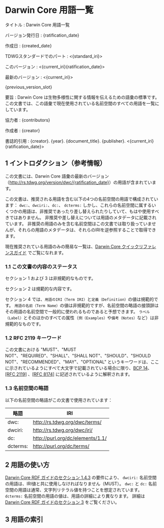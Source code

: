 # Darwin Core 用語一覧

タイトル
: Darwin Core 用語一覧

バージョン発行日
: {ratification_date}

作成日
: {created_date}

TDWGスタンダードでのパート
: <{standard_iri}>

このバージョン
: <{current_iri}{ratification_date}>

最新のバージョン
: <{current_iri}>

{previous_version_slot}

要旨
: Darwin Core は生物多様性に関する情報を伝えるための語彙の標準です。 この文書では、この語彙で現在使用されている名前空間のすべての用語を一覧にしています。

協力者
: {contributors}

作成者
: {creator}

書誌的引用
: {creator}. {year}. {document_title}. {publisher}. <{current_iri}{ratification_date}>

## 1 イントロダクション（参考情報）

この文書には、Darwin Core 語彙の最新のバージョン（<http://rs.tdwg.org/version/dwc/{ratification_date}>）の用語が含まれています。

この文書は、推奨される用語を含む以下の4つの名前空間の用語で構成されています： `dwc:`、`dwciri:`、`dc:`、 `dcterms:` しかし、これらの名前空間に属するいくつかの用語は、非推奨であったり差し替えられたりしていて、もはや使用すべきではありません。 非推奨や差し替えについては用語のメタデータに記載されています。 非推奨の用語のみを含む名前空間はこの文書では取り扱っていませんが、それらの用語のメタデータは、それらのIRIを逆参照することで取得できます。

現在推奨されている用語のみの簡易な一覧は、[Darwin Core クイックリファレンスガイド](../terms/) でご覧になれます。

### 1.1 この文書の内容のステータス

セクション 1 および 3 は非規範的なものです。

セクション 2 は規範的な内容です。

セクション 4 では、`用語のIRI（Term IRI）`と`定義（Definition）`の値は規範的です。 `用語の名前（Term Name）`の値は非規範的ですが、名前空間の略語の接頭辞はその用語の名前空間で一般的に使われるものであると予想できます。  `ラベル（Label）`とそのほかのすべての属性（`例（Examples）`や`備考（Notes）`など）は非規範的なものです。

### 1.2 RFC 2119 キーワード

この文書における "MUST"、"MUST NOT"、"REQUIRED"、"SHALL"、"SHALL NOT"、"SHOULD"、"SHOULD NOT"、"RECOMMENDED"、"MAY"、"OPTIONAL" というキーワードは、ここに示されているようにすべて大文字で記載されている場合に限り、[BCP 14](https://www.rfc-editor.org/info/bcp14)、[\[RFC 2119\]](https://datatracker.ietf.org/doc/html/rfc2119) 、[\[RFC 8174\]](https://datatracker.ietf.org/doc/html/rfc8174) に記述されているように解釈されます。

### 1.3 名前空間の略語

以下の名前空間の略語がこの文書で使用されています：

| 略語                       | IRI                                                                              |
| ------------------------ | -------------------------------------------------------------------------------- |
| dwc:     | http://rs.tdwg.org/dwc/terms/    |
| dwciri:  | http://rs.tdwg.org/dwc/iri/      |
| dc:      | http://purl.org/dc/elements/1.1/ |
| dcterms: | http://purl.org/dc/terms/                        |

## 2 用語の使い方

[Darwin Core RDF ガイドのセクション 1.4.3](../rdf/#143-use-of-darwin-core-terms-in-rdf-normative) の要件により、 `dwciri:` 名前空間の用語は、IRI値と共に使用しなければなりません（MUST）。 `dwc:` と `dc:` 名前空間の用語は通常、文字列リテラル値を持つことを想定されています。 `dcterms:` 名前空間の用語の値は、用語の詳細により異なります。 詳細は [Darwin Core RDF ガイドのセクション 3](../rdf/#3-term-reference-normative) をご覧ください。

## 3 用語の索引
